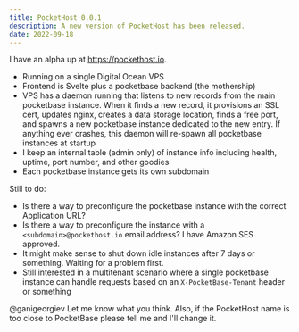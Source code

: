 ```yaml
---
title: PocketHost 0.0.1
description: A new version of PocketHost has been released.
date: 2022-09-18
---
```


I have an alpha up at https://pockethost.io.

- Running on a single Digital Ocean VPS
- Frontend is Svelte plus a pocketbase backend (the mothership)
- VPS has a daemon running that listens to new records from the main pocketbase instance. When it finds a new record, it provisions an SSL cert, updates nginx, creates a data storage location, finds a free port, and spawns a new pocketbase instance dedicated to the new entry. If anything ever crashes, this daemon will re-spawn all pocketbase instances at startup
- I keep an internal table (admin only) of instance info including health, uptime, port number, and other goodies
- Each pocketbase instance gets its own subdomain

Still to do:

- Is there a way to preconfigure the pocketbase instance with the correct Application URL?
- Is there a way to preconfigure the instance with a `<subdomain>@pockethost.io` email address? I have Amazon SES approved.
- It might make sense to shut down idle instances after 7 days or something. Waiting for a problem first.
- Still interested in a multitenant scenario where a single pocketbase instance can handle requests based on an `X-PocketBase-Tenant` header or something

@ganigeorgiev Let me know what you think. Also, if the PocketHost name is too close to PocketBase please tell me and I'll change it.
